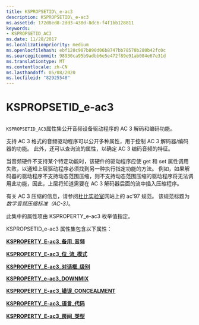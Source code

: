```yaml
---
title: KSPROPSETID\_e-ac3
description: KSPROPSETID\_e-ac3
ms.assetid: 172d8ed8-2dd3-438d-8dc6-f4f1bb128811
keywords:
- KSPROPSETID_AC3
ms.date: 11/28/2017
ms.localizationpriority: medium
ms.openlocfilehash: ebf120c907b890d06b8747bb78578b280b42fc0c
ms.sourcegitcommit: 98930ca95b9adbb6e5e472f89e91ab084e67e31d
ms.translationtype: MT
ms.contentlocale: zh-CN
ms.lasthandoff: 05/08/2020
ms.locfileid: "82925548"
---
```

# <a name="kspropsetid_ac3"></a>KSPROPSETID\_e-ac3


## <span id="ddk_kspropsetid_ac3_ks"></span><span id="DDK_KSPROPSETID_AC3_KS"></span>


`KSPROPSETID_AC3`属性集公开音频设备驱动程序的 AC 3 解码和编码功能。

支持 AC 3 格式的音频驱动程序可以公开多种属性，用于控制 AC 3 解码器/编码器的功能。 此外，还可以查询流的属性，以确定 AC 3 编码音频的特征。

当音频硬件不支持某个特定功能时，该硬件的驱动程序应使 get 和 set 属性调用失败，以通知上层驱动程序必须找到另一种执行指定功能的方法。 例如，如果解码器的驱动程序不支持动态范围压缩，则不支持动态范围压缩的驱动程序将无法调用此功能，因此，上层将知道需要在 AC 3 解码器后面的流中插入压缩程序。

有关 AC 3 压缩的信息，请参阅[杜比实验室](https://www.dolby.com/us/en/index.html)网站上的 ac'97 规范。 该规范标题为*数字音频压缩标准（AC-3）*。

此集中的属性项由 KSPROPERTY\_e-ac3 枚举值指定。

KSPROPSETID\_e-ac3 属性集包含以下属性：

[**KSPROPERTY\_E-ac3\_备用\_音频**](ksproperty-ac3-alternate-audio.md)

[**KSPROPERTY\_E-ac3\_位\_流\_模式**](ksproperty-ac3-bit-stream-mode.md)

[**KSPROPERTY\_E-ac3\_对话框\_级别**](ksproperty-ac3-dialogue-level.md)

[**KSPROPERTY\_e-ac3\_DOWNMIX**](ksproperty-ac3-downmix.md)

[**KSPROPERTY\_E-ac3\_错误\_CONCEALMENT**](ksproperty-ac3-error-concealment.md)

[**KSPROPERTY\_E-ac3\_语言\_代码**](ksproperty-ac3-language-code.md)

[**KSPROPERTY\_E-ac3\_房间\_类型**](ksproperty-ac3-room-type.md)

 

 





